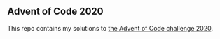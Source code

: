 ## Advent of Code 2020

This repo contains my solutions to [the Advent of Code challenge 2020](https://adventofcode.com/).

